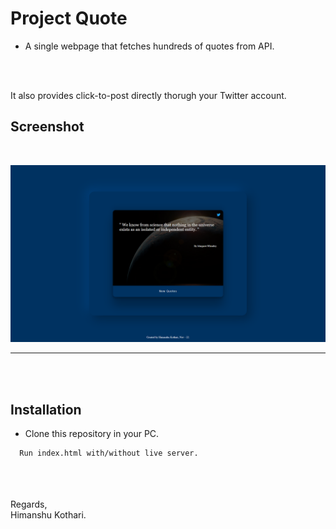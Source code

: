 

# Project Quote

* A single webpage that fetches hundreds of quotes from API.

<br/>
<br/>

It also provides click-to-post directly thorugh your Twitter account.<br/>


## Screenshot
<br/>

![App Screenshot](https://github.com/iamhk12/Projects/blob/main/WebProjects/PR_Quote-(html-css-js)/ss/quote.png)
<hr>

<br/>
<br/>

## Installation

* Clone this repository in your PC.

```bash
  Run index.html with/without live server.
```
<br/>
<br/><br/>
Regards,<br/>
Himanshu Kothari.
